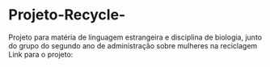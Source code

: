 # Projeto-Recycle-
Projeto para matéria de linguagem estrangeira e disciplina de biologia, junto do grupo do segundo ano de administração sobre mulheres na reciclagem
Link para o projeto:
